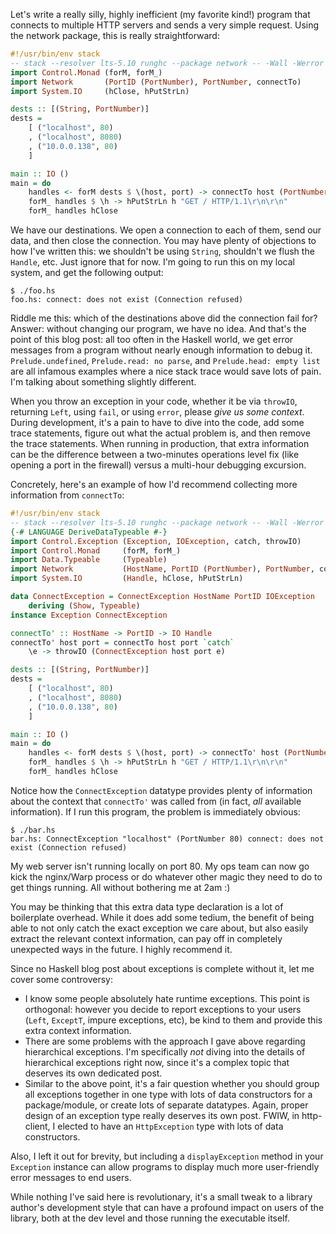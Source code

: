 Let's write a really silly, highly inefficient (my favorite kind!) program that
connects to multiple HTTP servers and sends a very simple request. Using the
network package, this is really straightforward:

```haskell
#!/usr/bin/env stack
-- stack --resolver lts-5.10 runghc --package network -- -Wall -Werror
import Control.Monad (forM, forM_)
import Network       (PortID (PortNumber), PortNumber, connectTo)
import System.IO     (hClose, hPutStrLn)

dests :: [(String, PortNumber)]
dests =
    [ ("localhost", 80)
    , ("localhost", 8080)
    , ("10.0.0.138", 80)
    ]

main :: IO ()
main = do
    handles <- forM dests $ \(host, port) -> connectTo host (PortNumber port)
    forM_ handles $ \h -> hPutStrLn h "GET / HTTP/1.1\r\n\r\n"
    forM_ handles hClose
```

We have our destinations. We open a connection to each of them, send our data,
and then close the connection. You may have plenty of objections to how I've
written this: we shouldn't be using `String`, shouldn't we flush the `Handle`,
etc. Just ignore that for now. I'm going to run this on my local system, and
get the following output:

```
$ ./foo.hs 
foo.hs: connect: does not exist (Connection refused)
```

Riddle me this: which of the destinations above did the connection fail for?
Answer: without changing our program, we have no idea. And that's the point of
this blog post: all too often in the Haskell world, we get error messages from
a program without nearly enough information to debug it. `Prelude.undefined`,
`Prelude.read: no parse`, and `Prelude.head: empty list` are all infamous
examples where a nice stack trace would save lots of pain. I'm talking about
something slightly different.

When you throw an exception in your code, whether it be via `throwIO`,
returning `Left`, using `fail`, or using `error`, please _give us some
context_. During development, it's a pain to have to dive into the code, add
some trace statements, figure out what the actual problem is, and then remove
the trace statements. When running in production, that extra information can be
the difference between a two-minutes operations level fix (like opening a port
in the firewall) versus a multi-hour debugging excursion.

Concretely, here's an example of how I'd recommend collecting more information
from `connectTo`:

```haskell
#!/usr/bin/env stack
-- stack --resolver lts-5.10 runghc --package network -- -Wall -Werror
{-# LANGUAGE DeriveDataTypeable #-}
import Control.Exception (Exception, IOException, catch, throwIO)
import Control.Monad     (forM, forM_)
import Data.Typeable     (Typeable)
import Network           (HostName, PortID (PortNumber), PortNumber, connectTo)
import System.IO         (Handle, hClose, hPutStrLn)

data ConnectException = ConnectException HostName PortID IOException
    deriving (Show, Typeable)
instance Exception ConnectException

connectTo' :: HostName -> PortID -> IO Handle
connectTo' host port = connectTo host port `catch`
    \e -> throwIO (ConnectException host port e)

dests :: [(String, PortNumber)]
dests =
    [ ("localhost", 80)
    , ("localhost", 8080)
    , ("10.0.0.138", 80)
    ]

main :: IO ()
main = do
    handles <- forM dests $ \(host, port) -> connectTo' host (PortNumber port)
    forM_ handles $ \h -> hPutStrLn h "GET / HTTP/1.1\r\n\r\n"
    forM_ handles hClose
```

Notice how the `ConnectException` datatype provides plenty of information about
the context that `connectTo'` was called from (in fact, _all_ available
information). If I run this program, the problem is immediately obvious:

```
$ ./bar.hs 
bar.hs: ConnectException "localhost" (PortNumber 80) connect: does not exist (Connection refused)
```

My web server isn't running locally on port 80. My ops team can now go kick the
nginx/Warp process or do whatever other magic they need to do to get things
running. All without bothering me at 2am :)

You may be thinking that this extra data type declaration is a lot of
boilerplate overhead. While it does add some tedium, the benefit of being able
to not only catch the exact exception we care about, but also easily extract
the relevant context information, can pay off in completely unexpected ways in
the future. I highly recommend it.

Since no Haskell blog post about exceptions is complete without it, let me
cover some controversy:

* I know some people absolutely hate runtime exceptions. This point is
  orthogonal: however you decide to report exceptions to your users (`Left`,
  `ExceptT`, impure exceptions, etc), be kind to them and provide this extra
  context information.
* There are some problems with the approach I gave above regarding hierarchical
  exceptions. I'm specifically _not_ diving into the details of hierarchical
  exceptions right now, since it's a complex topic that deserves its own
  dedicated post.
* Similar to the above point, it's a fair question whether you should group all
  exceptions together in one type with lots of data constructors for a
  package/module, or create lots of separate datatypes. Again, proper design of
  an exception type really deserves its own post. FWIW, in http-client, I
  elected to have an `HttpException` type with lots of data constructors.

Also, I left it out for brevity, but including a `displayException` method in
your `Exception` instance can allow programs to display much more user-friendly
error messages to end users.

While nothing I've said here is revolutionary, it's a small tweak to a library
author's development style that can have a profound impact on users of the
library, both at the dev level and those running the executable itself.
